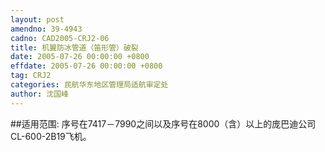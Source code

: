 ```yaml
---
layout: post
amendno: 39-4943
cadno: CAD2005-CRJ2-06
title: 机翼防冰管道（笛形管）破裂
date: 2005-07-26 00:00:00 +0800
effdate: 2005-07-26 00:00:00 +0800
tag: CRJ2
categories: 民航华东地区管理局适航审定处
author: 沈国峰
---
```


##适用范围:
序号在7417－7990之间以及序号在8000（含）以上的庞巴迪公司 CL-600-2B19飞机。

